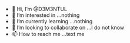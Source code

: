 - 👋 Hi, I’m @D3M3NTUL
- 👀 I’m interested in ...nothing
- 🌱 I’m currently learning ...nothing
- 💞️ I’m looking to collaborate on ...I do not know 
- 📫 How to reach me ...text me

<!---
D3M3NTUL/D3M3NTUL is a ✨ special ✨ repository because its `README.md` (this file) appears on your GitHub profile.
You can click the Preview link to take a look at your changes.
--->
